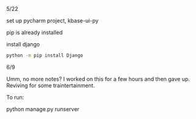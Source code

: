 5/22

set up pycharm project, kbase-ui-py

pip is already installed

install django

```bash
python -m pip install Django
```

6/9

Umm, no more notes? I worked on this for a few hours and then gave up. Reviving for some traintertainment.

To run:

python manage.py runserver